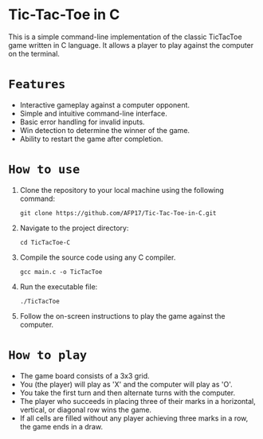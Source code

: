 # Tic-Tac-Toe in C

This is a simple command-line implementation of the classic TicTacToe game written in C language. It allows a player to play against the computer on the terminal.

# `Features`

- Interactive gameplay against a computer opponent.
- Simple and intuitive command-line interface.
- Basic error handling for invalid inputs.
- Win detection to determine the winner of the game.
- Ability to restart the game after completion.

# `How to use`

1.  Clone the repository to your local machine using the following command:
    ```
    git clone https://github.com/AFP17/Tic-Tac-Toe-in-C.git
    ```
2. Navigate to the project directory:
    ```
    cd TicTacToe-C
    ```
3. Compile the source code using any C compiler.
    ```
    gcc main.c -o TicTacToe
    ```
4. Run the executable file:
    ```
    ./TicTacToe
    ```
5. Follow the on-screen instructions to play the game against the computer.

# `How to play` 
- The game board consists of a 3x3 grid.
- You (the player) will play as 'X' and the computer will play as 'O'.
- You take the first turn and then alternate turns with the computer.
- The player who succeeds in placing three of their marks in a horizontal, vertical, or diagonal row wins the game.
- If all cells are filled without any player achieving three marks in a row, the game ends in a draw.